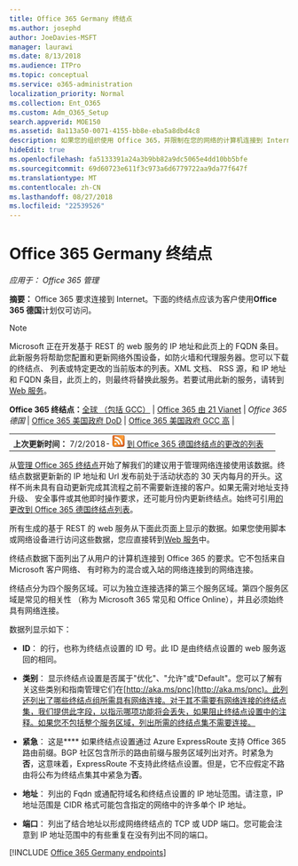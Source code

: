 ```yaml
---
title: Office 365 Germany 终结点
ms.author: josephd
author: JoeDavies-MSFT
manager: laurawi
ms.date: 8/13/2018
ms.audience: ITPro
ms.topic: conceptual
ms.service: o365-administration
localization_priority: Normal
ms.collection: Ent_O365
ms.custom: Adm_O365_Setup
search.appverid: MOE150
ms.assetid: 8a113a50-0071-4155-bb8e-eba5a8dbd4c8
description: 如果您的组织使用 Office 365，并限制在您的网络的计算机连接到 Internet，下面将找到的终结点 （Fqdn、 端口、 Url 和 IPv4 和 IPv6 地址范围） 应包含在您出站的允许列表，以确保您计算机可以成功使用 Office 365。
hideEdit: true
ms.openlocfilehash: fa5133391a24a3b9bb82a9dc5065e4dd10bb5bfe
ms.sourcegitcommit: 69d60723e611f3c973a6d6779722aa9da77f647f
ms.translationtype: MT
ms.contentlocale: zh-CN
ms.lasthandoff: 08/27/2018
ms.locfileid: "22539526"
---
```

# <a name="office-365-germany-endpoints"></a>Office 365 Germany 终结点

 *应用于： Office 365 管理*

**摘要：** Office 365 要求连接到 Internet。下面的终结点应该为客户使用**Office 365 德国**计划仅可访问。
  
> [!NOTE]
> Microsoft 正在开发基于 REST 的 web 服务的 IP 地址和此页上的 FQDN 条目。此新服务将帮助您配置和更新网络外围设备，如防火墙和代理服务器。您可以下载的终结点、 列表或特定更改的当前版本的列表。XML 文档、 RSS 源，和 IP 地址和 FQDN 条目，此页上的，则最终将替换此服务。若要试用此新的服务，请转到[Web 服务](managing-office-365-endpoints.md#webservice)。 
  
 **Office 365 终结点：**[全球 （包括 GCC）](urls-and-ip-address-ranges.md)  |  [Office 365 由 21 Vianet](urls-and-ip-address-ranges-21vianet.md)  | *Office 365 德国* | [Office 365 美国政府 DoD](office-365-u-s-government-dod-endpoints.md) | [Office 365 美国政府 GCC 高](office-365-u-s-government-gcc-high-endpoints.md)  |
  
|||
|:-----|:-----|
|**上次更新时间：** 7/2/2018- ![RSS](media/5dc6bb29-25db-4f44-9580-77c735492c4b.png) [到 Office 365 德国终结点的更改的列表](office-365-germany-endpoints-change-log.md)||

从[管理 Office 365 终结点](managing-office-365-endpoints.md)开始了解我们的建议用于管理网络连接使用该数据。终结点数据更新新的 IP 地址和 Url 发布前处于活动状态的 30 天内每月的开头。这样不尚未具有自动更新完成其流程之前不需要新连接的客户。如果无需对地址支持升级、 安全事件或其他即时操作要求，还可能月份内更新终结点。始终可引用[的更改到 Office 365 德国终结点列表](office-365-germany-endpoints-change-log.md)。

所有生成的基于 REST 的 web 服务从下面此页面上显示的数据。如果您使用脚本或网络设备进行访问这些数据，您应直接转到[Web 服务](managing-office-365-endpoints.md#webservice)中。

终结点数据下面列出了从用户的计算机连接到 Office 365 的要求。它不包括来自 Microsoft 客户网络、 有时称为的混合或入站的网络连接到的网络连接。

终结点分为四个服务区域。可以为独立连接选择的第三个服务区域。第四个服务区域是常见的相关性 （称为 Microsoft 365 常见和 Office Online），并且必须始终具有网络连接。

数据列显示如下：

- **ID**： 的行，也称为终结点设置的 ID 号。此 ID 是由终结点设置的 web 服务返回的相同。

- **类别**： 显示终结点设置是否属于"优化"、"允许"或"Default"。您可以了解有关这些类别和指南管理它们在[http://aka.ms/pnc](http://aka.ms/pnc)。此列还列出了哪些终结点组所需具有网络连接。对于其不需要有网络连接的终结点集，我们提供此字段，以指示哪项功能将会丢失，如果阻止终结点设置中的注释。如果您不包括整个服务区域，列出所需的终结点集不需要连接。

- **紧急**： 这是**** 如果终结点设置通过 Azure ExpressRoute 支持 Office 365 路由前缀。BGP 社区包含所示的路由前缀与服务区域列出对齐。时紧急为**否**，这意味着，ExpressRoute 不支持此终结点设置。但是，它不应假定不路由将公布为终结点集其中紧急为**否**。

- **地址**： 列出的 Fqdn 或通配符域名和终结点设置的 IP 地址范围。请注意，IP 地址范围是 CIDR 格式可能包含指定的网络中的许多单个 IP 地址。
 
- **端口**： 列出了结合地址以形成网络终结点的 TCP 或 UDP 端口。您可能会注意到 IP 地址范围中的有些重复在没有列出不同的端口。

[!INCLUDE [Office 365 Germany endpoints](./includes/office-365-germany-endpoints.md)]

 


